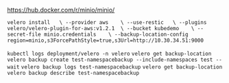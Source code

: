 
https://hub.docker.com/r/minio/minio/

   `velero install   \
   --provider aws    \
   --use-restic   \
   --plugins velero/velero-plugin-for-aws:v1.2.1  \
   --bucket kubedemo    \
   --secret-file minio.credentials    \
   --backup-location-config region=minio,s3ForcePathStyle=true,s3Url=http://10.30.34.51:9000`
   
   `kubectl logs deployment/velero -n velero`
   `velero get backup-location`
  ` velero backup create test-namespacebackup --include-namespaces test --wait`
   `velero backup logs test-namespacebackup`
   `velero get backup-location`
   `velero backup describe test-namespacebackup`
